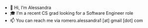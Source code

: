- 👋 Hi, I’m Alessandra
- 🎓 I’m a recent CS grad looking for a Software Engineer role
- 📫 You can reach me via romero.alessandra1 [at] gmail [dot] com

<!---
alexgromero/alexgromero is a ✨ special ✨ repository because its `README.md` (this file) appears on your GitHub profile.
You can click the Preview link to take a look at your changes.
--->
